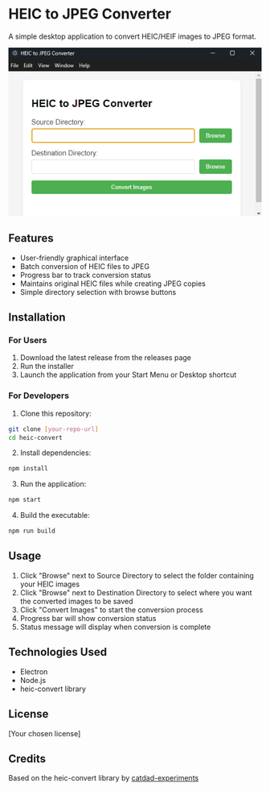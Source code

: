 # HEIC to JPEG Converter

A simple desktop application to convert HEIC/HEIF images to JPEG format.

![HEIC to JPEG Converter Screenshot](screenshot.png)

## Features

- User-friendly graphical interface
- Batch conversion of HEIC files to JPEG
- Progress bar to track conversion status
- Maintains original HEIC files while creating JPEG copies
- Simple directory selection with browse buttons

## Installation

### For Users
1. Download the latest release from the releases page
2. Run the installer
3. Launch the application from your Start Menu or Desktop shortcut

### For Developers
1. Clone this repository:
```bash
git clone [your-repo-url]
cd heic-convert
```

2. Install dependencies:
```bash
npm install
```

3. Run the application:
```bash
npm start
```

4. Build the executable:
```bash
npm run build
```

## Usage

1. Click "Browse" next to Source Directory to select the folder containing your HEIC images
2. Click "Browse" next to Destination Directory to select where you want the converted images to be saved
3. Click "Convert Images" to start the conversion process
4. Progress bar will show conversion status
5. Status message will display when conversion is complete

## Technologies Used

- Electron
- Node.js
- heic-convert library

## License

[Your chosen license]

## Credits

Based on the heic-convert library by [catdad-experiments](https://github.com/catdad-experiments/heic-convert)
